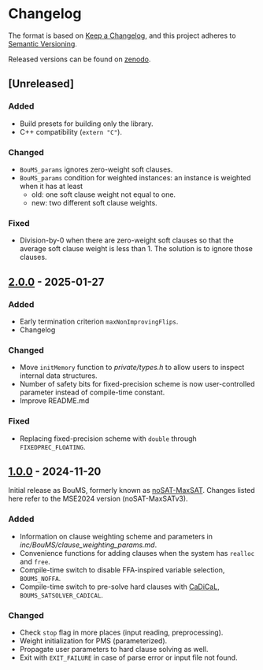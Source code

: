 # Changelog

The format is based on [Keep a Changelog](https://keepachangelog.com/en/1.1.0/),
and this project adheres to [Semantic Versioning](https://semver.org/spec/v2.0.0.html).

Released versions can be found on [zenodo](https://zenodo.org/records/14191233).

## [Unreleased]

### Added

- Build presets for building only the library.
- C++ compatibility (`extern "C"`).

### Changed

- `BouMS_params` ignores zero-weight soft clauses.
- `BouMS_params` condition for weighted instances: an instance is weighted when it has at least
  - old: one soft clause weight not equal to one.
  - new: two different soft clause weights.

### Fixed

- Division-by-0 when there are zero-weight soft clauses so that the average soft clause weight is less than 1.
  The solution is to ignore those clauses.

## [2.0.0](https://doi.org/10.5281/zenodo.14744890) - 2025-01-27

### Added

- Early termination criterion `maxNonImprovingFlips`.
- Changelog

### Changed

- Move `initMemory` function to *private/types.h* to allow users to inspect internal data structures.
- Number of safety bits for fixed-precision scheme is now user-controlled parameter instead of compile-time constant.
- Improve README.md

### Fixed

- Replacing fixed-precision scheme with `double` through `FIXEDPREC_FLOATING`.

## [1.0.0](https://doi.org/10.5281/zenodo.14191233) - 2024-11-20

Initial release as BouMS, formerly known as [noSAT-MaxSAT](https://doi.org/10.15480/882.13564).
Changes listed here refer to the MSE2024 version (noSAT-MaxSATv3).

### Added

- Information on clause weighting scheme and parameters in *inc/BouMS/clause_weighting_params.md*.
- Convenience functions for adding clauses when the system has `realloc` and `free`.
- Compile-time switch to disable FFA-inspired variable selection, `BOUMS_NOFFA`.
- Compile-time switch to pre-solve hard clauses with [CaDiCaL](https://github.com/arminbiere/cadical),
  `BOUMS_SATSOLVER_CADICAL`.

### Changed

- Check `stop` flag in more places (input reading, preprocessing).
- Weight initialization for PMS (parameterized).
- Propagate user parameters to hard clause solving as well.
- Exit with `EXIT_FAILURE` in case of parse error or input file not found.

